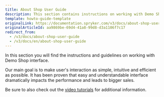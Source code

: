 ```yaml
---
title: About Shop User Guide
description: This section contains instructions on working with Demo Shop interface.
template: howto-guide-template
originalLink: https://documentation.spryker.com/v3/docs/about-shop-user-guide
originalArticleId: aa9869be-69d4-41a8-99d8-d3a1106f7c17
redirect_from:
  - /v3/docs/about-shop-user-guide
  - /v3/docs/en/about-shop-user-guide
---
```



In this section you will find the instructions and guidelines on working with Demo Shop interface.

Our main goal is to make user's interaction as simple, intuitive and efficient as possible. It has been proven that easy and understandable interface dramatically impacts the performance and leads to bigger sales.

Be sure to also check out the [video tutorials](/docs/scos/user/intro-to-spryker/{{site.version}}/videos-and-webinars/spryker-videos.html) for additional information.

